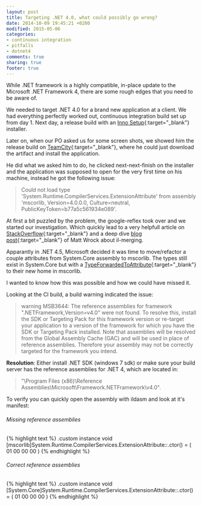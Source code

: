 ```yaml
---
layout: post
title: Targeting .NET 4.0, what could possibly go wrong?
date: 2014-10-09 19:45:21 +0200
modified: 2015-05-06
categories:
- continuous integration
- pitfalls
- dotnet4
comments: true
sharing: true
footer: true
---
```

While .NET framework is a highly compatible, in-place update to the Microsoft .NET Framework 4, there are some rough edges that you need to be aware of.

We needed to target .NET 4.0 for a brand new application at a client. We had everything perfectly worked out, continuous integration build set up from day 1.  Next day, a release build with an [Inno Setup](http://www.jrsoftware.org/isinfo.php){:target="_blank"} installer.

Later on, when our PO asked us for some screen shots, we showed him the release build on [TeamCity](http://www.jetbrains.com/teamcity/){:target="_blank"}, where he could just download the artifact and install the application.

He did what we asked him to do, he clicked next-next-finish on the installer and the application was supposed to open for the very first time on his machine, instead he got the following issue:

> Could not load type 'System.Runtime.CompilerServices.ExtensionAttribute' from assembly 'mscorlib, Version=4.0.0.0, Culture=neutral, PublicKeyToken=b77a5c561934e089'.

At first a bit puzzled by the problem, the google-reflex took over and we started our investigation. Which quickly lead to a very helpfull article on [StackOverflow](http://stackoverflow.com/questions/13748055/could-not-load-type-system-runtime-compilerservices-extensionattribute-from-as){:target="_blank"} and a deep dive [blog post](http://www.hurryupandwait.io/blog/what-you-should-know-about-running-ilmerge-on-net-4-5-assemblies-targeting-net-4-0){:target="_blank"} of Matt Wrock about il-merging.

Apparantly in .NET 4.5, Microsoft decided it was time to move/refactor a couple attributes from System.Core assembly to mscorlib. The types still exist in System.Core but with a [TypeForwardedToAttribute](http://msdn.microsoft.com/en-us/library/system.runtime.compilerservices.typeforwardedtoattribute.aspx){:target="_blank"} to their new home in mscorlib.

I wanted to know how this was possible and how we could have missed it.

Looking at the CI build, a build warning indicated the issue: 

> warning MSB3644: The reference assemblies for framework ".NETFramework,Version=v4.0" were not found. To resolve this, install the SDK or Targeting Pack for this framework version or re-target your application to a version of the framework for which you have the SDK or Targeting Pack installed. Note that assemblies will be resolved from the Global Assembly Cache (GAC) and will be used in place of reference assemblies. Therefore your assembly may not be correctly targeted for the framework you intend.

**Resolution**: Either install .NET SDK (windows 7 sdk) or make sure your build server has the reference assemblies for .NET 4, which are located in:

> "\Program Files (x86)\Reference Assemblies\Microsoft\Framework\.NETFramework\v4.0".

To verify you can quickly open the assembly with ildasm and look at it's manifest:

###### Missing reference assemblies

{% highlight text %}
  .custom instance void [mscorlib]System.Runtime.CompilerServices.ExtensionAttribute::.ctor() = ( 01 00 00 00 )
{% endhighlight %}

###### Correct reference assemblies

{% highlight text %}
  .custom instance void [System.Core]System.Runtime.CompilerServices.ExtensionAttribute::.ctor() = ( 01 00 00 00 ) 
{% endhighlight %}